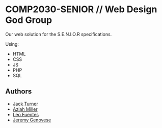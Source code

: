 # COMP2030-SENIOR // Web Design God Group

Our web solution for the S.E.N.I.O.R specifications.

Using:
- HTML
- CSS
- JS
- PHP
- SQL



## Authors

- [Jack Turner](https://www.github.com/turnernator1)
- [Aziah Miller](https://www.github.com/turnernator1)
- [Leo Fuentes](https://www.github.com/LeoFuentes11)
- [Jeremy Genovese](https://www.github.com/Rev2UNI)
